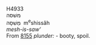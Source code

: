 <body>
  <p>H4933<br>  משׁסּה  <br> מְשִׁסָּה  ‎  m<sup>e</sup>shissâh  <br><i>mesh-is-saw‘ </i><br>From <a href="h8155.htm">8155</a>  <i>plunder: - </i>booty, spoil.<br></p>
 </body>